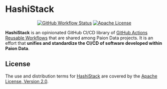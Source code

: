 HashiStack
==========

<div align="center">

[![GitHub Workflow Status][GitHub Workflow Status Badge]][GitHub Workflow Status URL]
[![Apache License][Apache License Badge]][Apache License, Version 2.0]

</div>

__HashiStack__ is an opinionated GitHub CI/CD library of
[GitHub Actions Reusable Workflows](https://docs.github.com/en/actions/sharing-automations/reusing-workflows) that are
shared among Paion Data projects. It is an effort that __unifies and standardize the CI/CD of software developed within
Paion Data__.

License
-------

The use and distribution terms for [HashiStack]() are covered by the [Apache License, Version 2.0].

[Apache License, Version 2.0]: https://www.apache.org/licenses/LICENSE-2.0
[Apache License Badge]: https://img.shields.io/badge/Apache%202.0-F25910.svg?style=for-the-badge&logo=Apache&logoColor=white

[GitHub Workflow Status Badge]: https://img.shields.io/github/actions/workflow/status/paion-data/hashistack/ci-cd.yml?branch=master&logo=github&style=for-the-badge
[GitHub Workflow Status URL]: https://github.com/paion-data/hashistack/actions/workflows/ci-cd.yml
